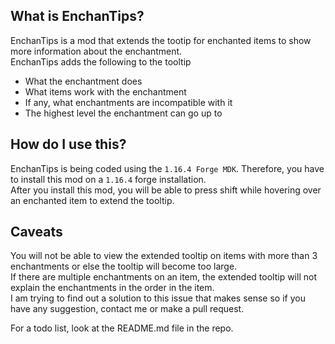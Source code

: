 ## What is EnchanTips?
EnchanTips is a mod that extends the tootip for enchanted items to show more information about the enchantment.  
EnchanTips adds the following to the tooltip
- What the enchantment does
- What items work with the enchantment
- If any, what enchantments are incompatible with it
- The highest level the enchantment can go up to
## How do I use this?
EnchanTips is being coded using the `1.16.4 Forge MDK`. Therefore, you have to install this mod on a `1.16.4` forge installation.  
After you install this mod, you will be able to press shift while hovering over an enchanted item to extend the tooltip.
## Caveats
You will not be able to view the extended tooltip on items with more than 3 enchantments or else the tooltip will become too large.  
If there are multiple enchantments on an item, the extended tooltip will not explain the enchantments in the order in the item.  
I am trying to find out a solution to this issue that makes sense so if you have any suggestion, contact me or make a pull request.  
  
For a todo list, look at the README.md file in the repo.
